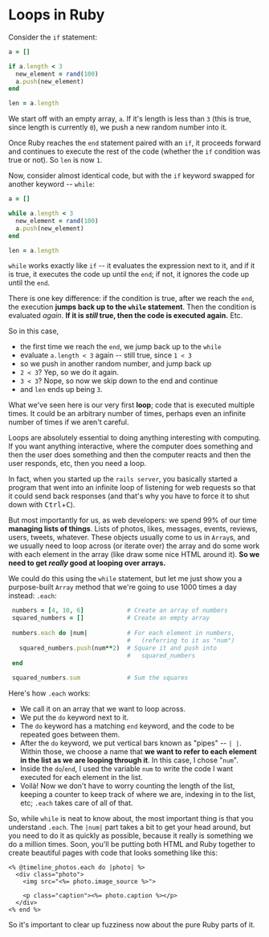 # Loops in Ruby

Consider the `if` statement:

```ruby
a = []

if a.length < 3
  new_element = rand(100)
  a.push(new_element)
end

len = a.length
```

We start off with an empty array, `a`. If it's length is less than `3` (this is true, since length is currently `0`), we push a new random number into it.

Once Ruby reaches the `end` statement paired with an `if`, it proceeds forward and continues to execute the rest of the code (whether the `if` condition was true or not). So `len` is now `1`. 

Now, consider almost identical code, but with the `if` keyword swapped for another keyword -- `while`:

```ruby
a = []

while a.length < 3
  new_element = rand(100)
  a.push(new_element)
end

len = a.length
```

`while` works exactly like `if` -- it evaluates the expression next to it, and if it is true, it executes the code up until the `end`; if not, it ignores the code up until the `end`.

There is one key difference: if the condition is true, after we reach the `end`, the execution **jumps back up to the `while` statement**. Then the condition is evaluated *again*. **If it is *still* true, then the code is executed again.** Etc.

So in this case,

 - the first time we reach the `end`, we jump back up to the `while`
 - evaluate `a.length < 3` again -- still true, since `1 < 3`
 - so we push in another random number, and jump back up
 - `2 < 3`? Yep, so we do it again.
 - `3 < 3`? Nope, so now we skip down to the end and continue
 - and `len` ends up being `3`.

What we've seen here is our very first **loop**; code that is executed multiple times. It could be an arbitrary number of times, perhaps even an infinite number of times if we aren't careful.

Loops are absolutely essential to doing anything interesting with computing. If you want anything interactive, where the computer does something and then the user does something and then the computer reacts and then the user responds, etc, then you need a loop.

In fact, when you started up the `rails server`, you basically started a program that went into an infinite loop of listening for web requests so that it could send back responses (and that's why you have to force it to shut down with <kbd>Ctrl</kbd>+<kbd>C</kbd>).

But most importantly for us, as web developers: we spend 99% of our time **managing lists of things**. Lists of photos, likes, messages, events, reviews, users, tweets, whatever. These objects usually come to us in `Array`s, and we usually need to loop across (or iterate over) the array and do some work with each element in the array (like draw some nice HTML around it). **So we need to get *really* good at looping over arrays.**

We could do this using the `while` statement, but let me just show you a purpose-built `Array` method that we're going to use 1000 times a day instead: `.each`:

```ruby
 numbers = [4, 10, 6]            # Create an array of numbers
 squared_numbers = []            # Create an empty array
 
 numbers.each do |num|           # For each element in numbers,
                                 #   (referring to it as "num")   
   squared_numbers.push(num**2)  # Square it and push into
                                 #   squared_numbers
 end
 
 squared_numbers.sum             # Sum the squares
```

Here's how `.each` works:

 - We call it on an array that we want to loop across.
 - We put the `do` keyword next to it.
 - The `do` keyword has a matching `end` keyword, and the code to be repeated goes between them.
 - After the `do` keyword, we put vertical bars known as "pipes" -- `| |`. Within those, we choose a name that **we want to refer to each element in the list as we are looping through it**. In this case, I chose "`num`".
 - Inside the `do`/`end`, I used the variable `num` to write the code I want executed for each element in the list.
 - Voilà! Now we don't have to worry counting the length of the list, keeping a counter to keep track of where we are, indexing in to the list, etc; `.each` takes care of all of that.
 
So, while `while` is neat to know about, the most important thing is that you understand `.each`. The `|num|` part takes a bit to get your head around, but you need to do it as quickly as possible, because it really is something we do a million times. Soon, you'll be putting both HTML and Ruby together to create beautiful pages with code that looks something like this:

```erb
<% @timeline_photos.each do |photo| %>
  <div class="photo">
    <img src="<%= photo.image_source %>">
    
    <p class="caption"><%= photo.caption %></p>
  </div>
<% end %>
```

So it's important to clear up fuzziness now about the pure Ruby parts of it.

